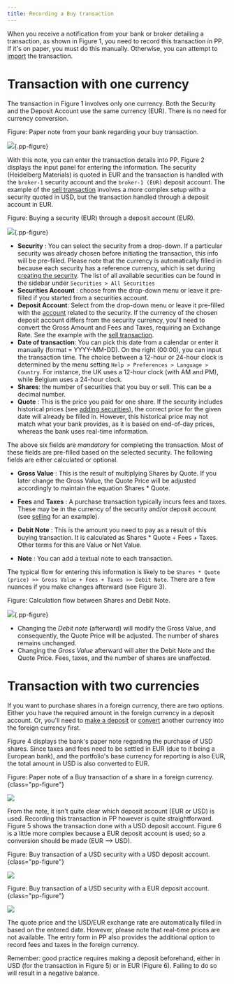 ```yaml
---
title: Recording a Buy transaction
---
```

When you receive a notification from your bank or broker detailing a transaction, as shown in Figure 1, you need to record this transaction in PP. If it's on paper, you must do this manually. Otherwise, you can attempt to [import](../../reference/file/import.md) the transaction.

# Transaction with one currency

The transaction in Figure 1 involves only one currency. Both the Security and the Deposit Account use the same currency (EUR). There is no need for currency conversion.

Figure: Paper note from your bank regarding your buy transaction.

![](../../images/info-bank-note-share-heidelberg.svg){.pp-figure}

With this note, you can enter the transaction details into PP. Figure 2 displays the input panel for entering the information. The security (Heidelberg Materials) is quoted in EUR and the transaction is handled with the `broker-1` security account and the `broker-1 (EUR)` deposit account. The example of the [sell transaction](sell.md) involves a more complex setup with a security quoted in USD, but the transaction handled through a deposit account in EUR.

Figure: Buying a security (EUR) through a deposit account (EUR).

![](../../images/mnu-transaction-buy-share-heidelberg.png){.pp-figure}

- **Security** : You can select the security from a drop-down. If a particular security was already chosen before initiating the transaction, this info will be pre-filled. Please note that the currency is automatically filled in because each security has a reference currency, which is set during [creating the security](../../getting-started/adding-securities.md). The list of all available securities can be found in the sidebar under `Securities > All Securities`
- **Securities Account** : choose from the drop-down menu or leave it pre-filled if you started from a securities account.
- **Deposit Account**: Select from the drop-down menu or leave it pre-filled with the [account](../../reference/view/accounts/index.md) related to the security. If the currency of the chosen deposit account differs from the security currency, you'll need to convert the Gross Amount and Fees and Taxes, requiring an Exchange Rate. See the example with the [sell transaction](sell.md).
- **Date of transaction**: You can pick this date from a calendar or enter it manually (format = YYYY-MM-DD). On the right (00:00), you can input the transaction time. The choice between a 12-hour or 24-hour clock is determined by the menu setting `Help > Preferences > Language > Country`. For instance, the UK uses a 12-hour clock (with AM and PM), while Belgium uses a 24-hour clock.
- **Shares**: the number of securities that you buy or sell. This can be a decimal number.
- **Quote** : This is the price you paid for one share. If the security includes historical prices (see [adding securities](../../getting-started/adding-securities.md)), the correct price for the given date will already be filled in. However, this historical price may not match what your bank provides, as it is based on end-of-day prices, whereas the bank uses real-time information.

The above six fields are *mandatory* for completing the transaction. Most of these fields are pre-filled based on the selected security. The following fields are either calculated or optional.

- **Gross Value** : This is the result of multiplying Shares by Quote. If you later change the Gross Value, the Quote Price will be adjusted accordingly to maintain the equation Shares * Quote.

- **Fees** and **Taxes** : A purchase transaction typically incurs fees and taxes. These may be in the currency of the security and/or deposit account (see [selling](sell.md) for an example).

- **Debit Note** : This is the amount you need to pay as a result of this buying transaction. It is calculated as Shares * Quote + Fees + Taxes. Other terms for this are Value or Net Value.

- **Note** : You can add a textual note to each transaction.

The typical flow for entering this information is likely to be `Shares * Quote (price) >> Gross Value + Fees + Taxes >> Debit Note`. There are a few nuances if you make changes afterward (see Figure 3).

Figure: Calculation flow between Shares and Debit Note.

![](../../reference/transaction/images/info-transaction-calculation-flow.svg){.pp-figure}

- Changing the *Debit note* (afterward) will modify the Gross Value, and consequently, the Quote Price will be adjusted. The number of shares remains unchanged.
- Changing the *Gross Value* afterward will alter the Debit Note and the Quote Price. Fees, taxes, and the number of shares are unaffected.

# Transaction with two currencies

If you want to purchase shares in a foreign currency, there are two options. Either you have the required amount in the foreign currency in a deposit account. Or, you'll need to [make a deposit](deposit.md#MakingaDeposit) or [convert](deposit.md#transferbetweentwocurrencies) another currency into the foreign currency first.

Figure 4 displays the bank's paper note regarding the purchase of USD shares. Since taxes and fees need to be settled in EUR (due to it being a European bank), and the portfolio's base currency for reporting is also EUR, the total amount in USD is also converted to EUR.

Figure: Paper note of a Buy transaction of a share in a foreign currency.{class="pp-figure"}

![](../../images/info-bank-note-share-adobe.svg)

From the note, it isn't quite clear which deposit account (EUR or USD) is used. Recording this transaction in PP however is quite straightforward. Figure 5 shows the transaction done with a USD deposit account. Figure 6 is a little more complex because a EUR deposit account is used; so a conversion should be made (EUR --> USD).

Figure: Buy transaction of a USD security with a USD deposit account.{class="pp-figure"}

![](../../images/mnu-transaction-buy-share-adobe-usd-account.png)

Figure: Buy transaction of a USD security with a EUR deposit account.{class="pp-figure"}

![](../../images/mnu-transaction-buy-share-adobe-EUR-account.png)


The quote price and the USD/EUR exchange rate are automatically filled in based on the entered date. However, please note that real-time prices are not available. The entry form in PP also provides the additional option to record fees and taxes in the foreign currency. 

Remember: good practice requires making a deposit beforehand, either in USD (for the transaction in Figure 5) or in EUR (Figure 6). Failing to do so will result in a negative balance.




